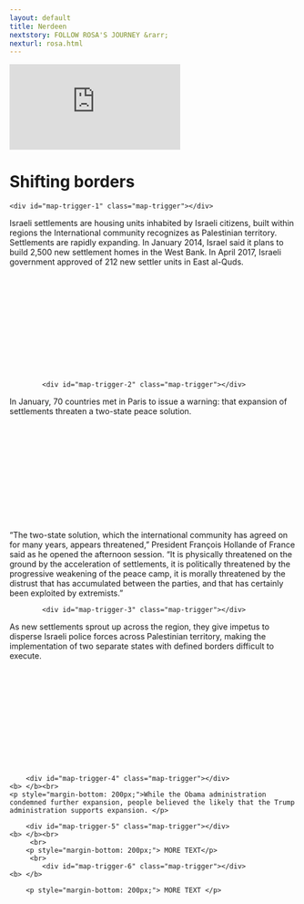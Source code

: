 ```yaml
---
layout: default
title: Nerdeen
nextstory: FOLLOW ROSA'S JOURNEY &rarr;
nexturl: rosa.html
---
```

 <div class="boxes" id="first">
 <div class="video">
 <iframe id="player1" src="https://player.vimeo.com/video/212149595?api=1&player_id=player1" frameborder="0" webkitallowfullscreen="" mozallowfullscreen="" allowfullscreen=""></iframe>
 </div>
 </div>
 <div class="boxes" id="second">
 
<script src="https://studio20-2017.github.io/sanctuary/scripts/jquery.min.js"></script>
<script src="https://studio20-2017.github.io/sanctuary/scripts/jquery.scrollie.min_1.js"></script>
<script src="https://studio20-2017.github.io/sanctuary/scripts/nerdeen.js"></script>
<link rel="stylesheet" type="text/css" href="https://studio20-2017.github.io/sanctuary/styles/charstyle.css">

<h1>Shifting borders</h1>



<div style="height:10000px">

  <div id="map">
  </div>

  <div id="txt">

    <div id="map-trigger-1" class="map-trigger"></div>
<b> </b>
<p style="margin-bottom: 200px;">Israeli settlements are housing units inhabited by Israeli citizens, built within regions the International community recognizes as Palestinian territory.  
Settlements are rapidly expanding. In January 2014, Israel said it plans to build 2,500 new settlement homes in the West Bank. In April 2017, Israeli government approved of 212 new settler units in East al-Quds. </p>


            <div id="map-trigger-2" class="map-trigger"></div>
<b> </b>
<p style="margin-bottom: 200px;">In January, 70 countries met in Paris to issue a warning: that expansion of settlements threaten a two-state peace solution. 

“The two-state solution, which the international community has agreed on for many years, appears threatened,” President François Hollande of France said as he opened the afternoon session. “It is physically threatened on the ground by the acceleration of settlements, it is politically threatened by the progressive weakening of the peace camp, it is morally threatened by the distrust that has accumulated between the parties, and that has certainly been exploited by extremists.”<p>

	

            <div id="map-trigger-3" class="map-trigger"></div>
<b> </b>
<p style="margin-bottom: 200px;">As new settlements sprout up across the region, they give impetus to disperse Israeli police forces across Palestinian territory, making the implementation of two separate states with defined borders difficult to execute.</p>
 


        <div id="map-trigger-4" class="map-trigger"></div>
    <b> </b><br>
    <p style="margin-bottom: 200px;">While the Obama administration condemned further expansion, people believed the likely that the Trump administration supports expansion. </p>
</p>
    
		
		
        <div id="map-trigger-5" class="map-trigger"></div>
    <b> </b><br>
   		 <br>
   		<p style="margin-bottom: 200px;"> MORE TEXT</p>
   		 <br>
            <div id="map-trigger-6" class="map-trigger"></div>
    <b> </b>
   
    	<p style="margin-bottom: 200px;"> MORE TEXT </p>
   	

   </div>
</div>

    <script src="js/index.js"></script>
 </div>
